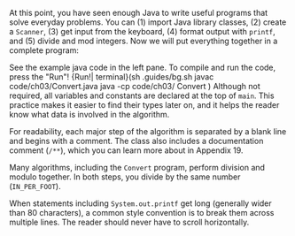 At this point, you have seen enough Java to write useful programs that solve everyday problems. You can (1) import Java library classes, (2) create a `Scanner`, (3) get input from the keyboard, (4) format output with `printf`, and (5) divide and mod integers. Now we will put everything together in a complete program:





See the example java code in the left pane. To compile and run the code, press the "Run"!
{Run!| terminal}(sh .guides/bg.sh javac code/ch03/Convert.java java -cp code/ch03/ Convert )
 Although not required, all variables and constants are declared at the top of `main`. This practice makes it easier to find their types later on, and it helps the reader know what data is involved in the algorithm.


For readability, each major step of the algorithm is separated by a blank line and begins with a comment. The class also includes a documentation comment (`/**`), which you can learn more about in Appendix 19.

Many algorithms, including the `Convert` program, perform division and modulo together. In both steps, you divide by the same number (`IN_PER_FOOT`).

When statements including `System.out.printf` get long (generally wider than 80 characters), a common style convention is to break them across multiple lines. The reader should never have to scroll horizontally.